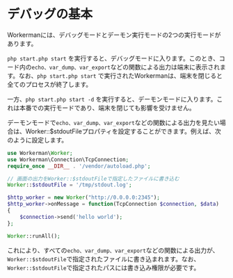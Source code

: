 # デバッグの基本

Workermanには、デバッグモードとデーモン実行モードの2つの実行モードがあります。

```php start.php start``` を実行すると、デバッグモードに入ります。このとき、コード内の```echo、var_dump、var_export```などの関数による出力は端末に表示されます。なお、```php start.php start``` で実行されたWorkermanは、端末を閉じると全てのプロセスが終了します。

一方、```php start.php start -d``` を実行すると、デーモンモードに入ります。これは本番での実行モードであり、端末を閉じても影響を受けません。

デーモンモードで```echo、var_dump、var_export```などの関数による出力を見たい場合は、Worker::$stdoutFileプロパティを設定することができます。例えば、次のように設定します。

```php
use Workerman\Worker;
use Workerman\Connection\TcpConnection;
require_once __DIR__ . '/vendor/autoload.php';

// 画面の出力をWorker::$stdoutFileで指定したファイルに書き込む
Worker::$stdoutFile = '/tmp/stdout.log';

$http_worker = new Worker("http://0.0.0.0:2345");
$http_worker->onMessage = function(TcpConnection $connection, $data)
{
    $connection->send('hello world');
};

Worker::runAll();
```

これにより、すべての```echo、var_dump、var_export```などの関数による出力が、```Worker::$stdoutFile```で指定されたファイルに書き込まれます。なお、```Worker::$stdoutFile```で指定されたパスには書き込み権限が必要です。
